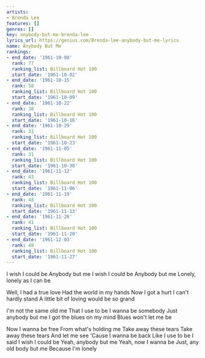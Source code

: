 ```yaml
---
artists:
- Brenda Lee
features: []
genres: []
key: anybody-but-me-brenda-lee
lyrics_url: https://genius.com/Brenda-lee-anybody-but-me-lyrics
name: Anybody But Me
rankings:
- end_date: '1961-10-08'
  rank: 77
  ranking_list: Billboard Hot 100
  start_date: '1961-10-02'
- end_date: '1961-10-15'
  rank: 58
  ranking_list: Billboard Hot 100
  start_date: '1961-10-09'
- end_date: '1961-10-22'
  rank: 38
  ranking_list: Billboard Hot 100
  start_date: '1961-10-16'
- end_date: '1961-10-29'
  rank: 31
  ranking_list: Billboard Hot 100
  start_date: '1961-10-23'
- end_date: '1961-11-05'
  rank: 31
  ranking_list: Billboard Hot 100
  start_date: '1961-10-30'
- end_date: '1961-11-12'
  rank: 43
  ranking_list: Billboard Hot 100
  start_date: '1961-11-06'
- end_date: '1961-11-19'
  rank: 48
  ranking_list: Billboard Hot 100
  start_date: '1961-11-13'
- end_date: '1961-11-26'
  rank: 41
  ranking_list: Billboard Hot 100
  start_date: '1961-11-20'
- end_date: '1961-12-03'
  rank: 48
  ranking_list: Billboard Hot 100
  start_date: '1961-11-27'
---
```

I wish I could be
Anybody but me
I wish I could be
Anybody but me
Lonely, lonely as I can be

Well, I had a true love
Had the world in my hands
Now I got a hurt
I can't hardly stand
A little bit of loving would be so grand

I'm not the same old me
That I use to be
I wanna be somebody
Just anybody but me
I got the blues on my mind
Blues won't let me be

Now I wanna be free
From what's holding me
Take away these tears
Take away these tears
And let me see
'Cause I wanna be back
Like I use to be
I said I wish I could be
Yeah, anybody but me
Yeah, now I wanna be
Just, any old body but me
Because I'm lonely
